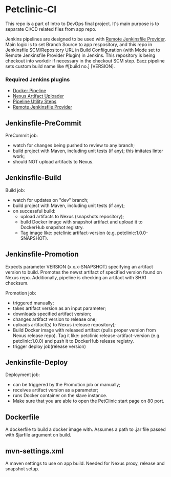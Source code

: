 # Petclinic-CI

This repo is a part of Intro to DevOps final project. It's main purpose is to separate CI/CD related files from app repo.

Jenkins pipelines are designed to be used with [Remote Jenkinsfile Provider](https://plugins.jenkins.io/remote-file/). Main logic is to set Branch Source to app respository, and this repo in Jenkinsfile SCM/Repository URL in Build Confiiguration (with Mode set to Remote Jenkinsfile Provider Plugin) in Jenkins. This repository is being checkout into workdir if necessary in the checkout SCM step. Eacz pipeline sets custom build name like #[build no.] [VERSION].

### Required Jenkins plugins
- [Docker Pipeline](https://plugins.jenkins.io/docker-workflow/)
- [Nexus Artifact Uploader](https://plugins.jenkins.io/nexus-artifact-uploader/)
- [Pipeline Utility Steps](https://plugins.jenkins.io/pipeline-utility-steps/)
- [Remote Jenkinsfile Provider](https://plugins.jenkins.io/remote-file/)

## Jenkinsfile-PreCommit

PreCommit job:
- watch for changes being pushed to review to any branch;
- build project with Maven, including unit tests (if any); this imitates linter work;
- should NOT upload artifacts to Nexus.

## Jenkinsfile-Build

Build job:
- watch for updates on "dev" branch;
- build project with Maven, including unit tests (if any);
- on successful build:
    * upload artifacts to Nexus (snapshots repository);
    * build Docker image with snapshot artifact and upload it to DockerHub snapshot registry. 
    * Tag image like: petclinic:artifact-version (e.g. petclinic:1.0.0-SNAPSHOT).

## Jenkinsfile-Promotion

Expects parameter VERSION (x.x.x-SNAPSHOT) specifying an artifact version to build. Promotes the newst artifact of specified version found on Nexus repo. 
Additionally, pipeline is checking an artifact with SHA1 checksum.

Promotion job:
- triggered manually;
- takes artifact version as an input parameter; 
- downloads specified artifact version;
- changes artifact version to release one;
- uploads artifact(s) to Nexus (release repository);
- Build Docker image with released artifact (pulls proper version from Nexus release repo). Tag it like: petclinic:release-artifact-version (e.g. petclinic:1.0.0) and push it to DockerHub release registry.
- trigger deploy job(release version)


## Jenkinsfile-Deploy

Deployment job:
- can be triggered by the Promotion job or manually;
- receives artifact version as a parameter;
- runs Docker container on the slave instance. 
- Make sure that you are able to open the PetClinic start page on 80 port.

## Dockerfile

A dockerfile to build a docker image with. Assumes a path to .jar file passed with $jarfile argument on build.

## mvn-settings.xml

A maven settings to use on app build. Needed for Nexus proxy, release and snapshot setup.